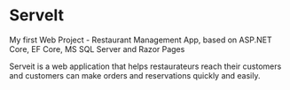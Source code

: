 # ServeIt
My first Web Project - Restaurant Management App, based on ASP.NET Core, EF Core, MS SQL Server and Razor Pages

Serveit is a web application that helps restaurateurs reach their customers and customers can make 
orders and reservations quickly and easily.
